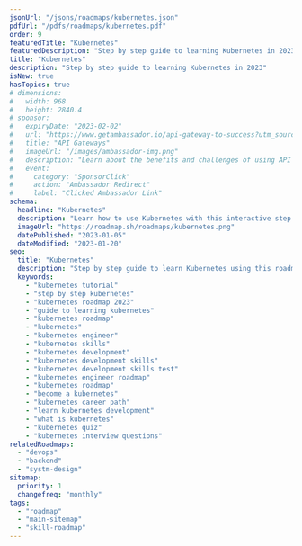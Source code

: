 ```yaml
---
jsonUrl: "/jsons/roadmaps/kubernetes.json"
pdfUrl: "/pdfs/roadmaps/kubernetes.pdf"
order: 9
featuredTitle: "Kubernetes"
featuredDescription: "Step by step guide to learning Kubernetes in 2023"
title: "Kubernetes"
description: "Step by step guide to learning Kubernetes in 2023"
isNew: true
hasTopics: true
# dimensions:
#   width: 968
#   height: 2840.4
# sponsor:
#   expiryDate: "2023-02-02"
#   url: "https://www.getambassador.io/api-gateway-to-success?utm_source=roadmap-sh&utm_medium=ebook&utm_campaign=edgestack-guide"
#   title: "API Gateways"
#   imageUrl: "/images/ambassador-img.png"
#   description: "Learn about the benefits and challenges of using API Gateway in cloud native environments."
#   event:
#     category: "SponsorClick"
#     action: "Ambassador Redirect"
#     label: "Clicked Ambassador Link"
schema:
  headline: "Kubernetes"
  description: "Learn how to use Kubernetes with this interactive step by step guide in 2023. We also have resources and short descriptions attached to the roadmap items so you can get everything you want to learn in one place."
  imageUrl: "https://roadmap.sh/roadmaps/kubernetes.png"
  datePublished: "2023-01-05"
  dateModified: "2023-01-20"
seo:
  title: "Kubernetes"
  description: "Step by step guide to learn Kubernetes using this roadmap. Community driven, articles, resources, guides, interview questions, quizzes for modern kubernetes development."
  keywords:
    - "kubernetes tutorial"
    - "step by step kubernetes"
    - "kubernetes roadmap 2023"
    - "guide to learning kubernetes"
    - "kubernetes roadmap"
    - "kubernetes"
    - "kubernetes engineer"
    - "kubernetes skills"
    - "kubernetes development"
    - "kubernetes development skills"
    - "kubernetes development skills test"
    - "kubernetes engineer roadmap"
    - "kubernetes roadmap"
    - "become a kubernetes"
    - "kubernetes career path"
    - "learn kubernetes development"
    - "what is kubernetes"
    - "kubernetes quiz"
    - "kubernetes interview questions"
relatedRoadmaps:
  - "devops"
  - "backend"
  - "systm-design"
sitemap:
  priority: 1
  changefreq: "monthly"
tags:
  - "roadmap"
  - "main-sitemap"
  - "skill-roadmap"
---
```


